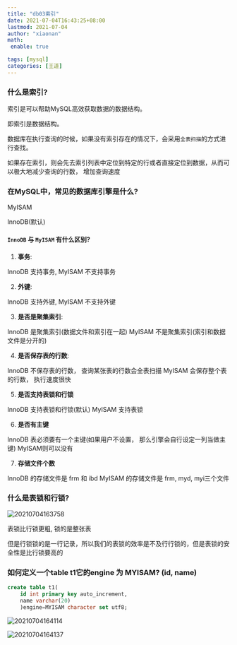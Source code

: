 ```yaml
---
title: "db03索引"
date: 2021-07-04T16:43:25+08:00
lastmod: 2021-07-04
author: "xiaonan"
math:
 enable: true

tags: [mysql]
categories: [王道]
---
```


### 什么是索引? 

索引是可以帮助MySQL高效获取数据的数据结构。

即索引是数据结构。

数据库在执行查询的时候，如果没有索引存在的情况下，会采用`全表扫描`的方式进行查找。

如果存在索引，则会先去索引列表中定位到特定的行或者直接定位到数据，从而可以极大地减少查询的行数， 增加查询速度

### 在MySQL中，常见的数据库引擎是什么?

MyISAM

InnoDB(默认)

#### `InnoDB` 与 `MyISAM` 有什么区别?

1. **事务**: 

InnoDB 支持事务, MyISAM 不支持事务

2. **外键**: 

InnoDB 支持外键, MyISAM 不支持外键

3. **是否是聚集索引**: 

InnoDB 是聚集索引(数据文件和索引在一起)
MyISAM 不是聚集索引(索引和数据文件是分开的)

4. **是否保存表的行数**:

InnoDB 不保存表的行数， 查询某张表的行数会全表扫描
MyISAM 会保存整个表的行数， 执行速度很快

5. **是否支持表锁和行锁**

InnoDB 支持表锁和行锁(默认)
MyISAM 支持表锁

6. **是否有主键**

InnoDB 表必须要有一个主键(如果用户不设置， 那么引擎会自行设定一列当做主键)
MyISAM则可以没有

7. **存储文件个数**

InnoDB 的存储文件是 frm 和 ibd
MyISAM 的存储文件是 frm, myd, myi三个文件

### 什么是表锁和行锁?

![20210704163758](https://img.fengqigang.cn//img/20210704163758.png)

表锁比行锁更粗, 锁的是整张表

但是行锁锁的是一行记录，所以我们的表锁的效率是不及行行锁的，但是表锁的安全性是比行锁要高的

### 如何定义一个table t1它的engine 为 MYISAM? (id, name)

```sql
create table t1(
	id int primary key auto_increment,
	name varchar(20)
	)engine=MYISAM character set utf8;
```

![20210704164114](https://img.fengqigang.cn//img/20210704164114.png)

![20210704164137](https://img.fengqigang.cn//img/20210704164137.png)




